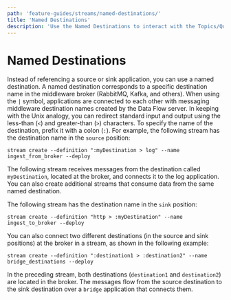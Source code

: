 ```yaml
---
path: 'feature-guides/streams/named-destinations/'
title: 'Named Destinations'
description: 'Use the Named Destinations to interact with the Topics/Queues directly'
---
```


# Named Destinations

Instead of referencing a source or sink application, you can use a named destination.
A named destination corresponds to a specific destination name in the middleware broker (RabbitMQ, Kafka, and others). When using the `|` symbol, applications are connected to each other with messaging middleware destination names created by the Data Flow server.
In keeping with the Unix analogy, you can redirect standard input and output using the less-than (`<`) and greater-than (`>`) characters.
To specify the name of the destination, prefix it with a colon (`:`). For example, the following stream has the destination name in the `source` position:

```
stream create --definition ":myDestination > log" --name ingest_from_broker --deploy
```

The following stream receives messages from the destination called `myDestination`, located at the broker, and connects it to the log application. You can also create additional streams that consume data from the same named destination.

The following stream has the destination name in the `sink` position:

```
stream create --definition "http > :myDestination" --name ingest_to_broker --deploy
```

You can also connect two different destinations (in the source and sink positions) at the broker in a stream, as shown in the following example:

```
stream create --definition ":destination1 > :destination2" --name bridge_destinations --deploy
```

In the preceding stream, both destinations (`destination1` and `destination2`) are located in the broker. The messages flow from the source destination to the sink destination over a `bridge` application that connects them.
